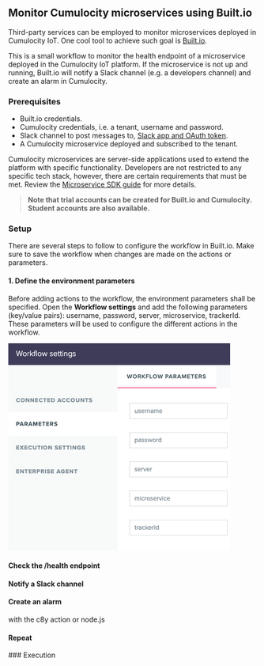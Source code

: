 ## Monitor Cumulocity microservices using Built.io

Third-party services can be employed to monitor microservices deployed in Cumulocity IoT. One cool tool to achieve such goal is [Built.io](https://www.built.io/).

This is a small workflow to monitor the health endpoint of a microservice deployed in the Cumulocity IoT platform. If the microservice is not up and running, Built.io will notify a Slack channel (e.g. a developers channel) and create an alarm in Cumulocity.

### Prerequisites

- Built.io credentials.
- Cumulocity credentials, i.e. a tenant, username and password.
- Slack channel to post messages to, [Slack app and OAuth token](https://slack.dev/node-slack-sdk/getting-started).
- A Cumulocity microservice deployed and subscribed to the tenant.

Cumulocity microservices are server-side applications used to extend the platform with specific functionality. Developers are not restricted to any specific tech stack, however, there are certain requirements that must be met. Review the [Microservice SDK guide](https://cumulocity.com/guides/microservice-sdk/introduction/) for more details.

> **Note that trial accounts can be created for Built.io and Cumulocity.<br>Student accounts are also available.**

### Setup

There are several steps to follow to configure the workflow in Built.io.
Make sure to save the workflow when changes are made on the actions or parameters.

#### 1. Define the environment parameters

Before adding actions to the workflow, the environment parameters shall be specified. Open the **Workflow settings** and add the following parameters (key/value pairs): username, password, server, microservice, trackerId. These parameters will be used to configure the different actions in the workflow.

![workflow-parameters](/img/workflow-parameters.png)

#### Check the /health endpoint

#### Notify a Slack channel

#### Create an alarm

with the c8y action or node.js

#### Repeat

### Execution
